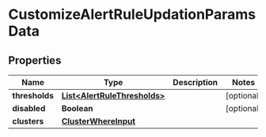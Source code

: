 

# CustomizeAlertRuleUpdationParamsData


## Properties

Name | Type | Description | Notes
------------ | ------------- | ------------- | -------------
**thresholds** | [**List&lt;AlertRuleThresholds&gt;**](AlertRuleThresholds.md) |  |  [optional]
**disabled** | **Boolean** |  |  [optional]
**clusters** | [**ClusterWhereInput**](ClusterWhereInput.md) |  | 



